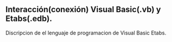 ## Interacción(conexión) Visual Basic(.vb) y Etabs(.edb).

Discripcion de el lenguaje de programacion de Visual Basic Etabs.

